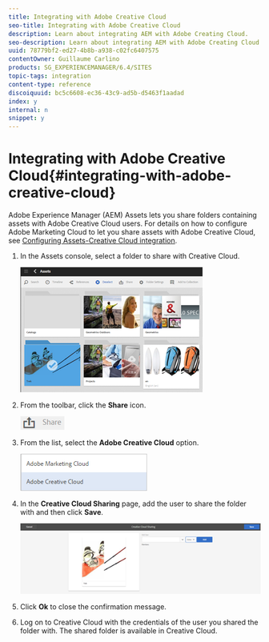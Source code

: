 ```yaml
---
title: Integrating with Adobe Creative Cloud
seo-title: Integrating with Adobe Creative Cloud
description: Learn about integrating AEM with Adobe Creating Cloud.
seo-description: Learn about integrating AEM with Adobe Creating Cloud.
uuid: 78779bf2-ed27-4b8b-a938-c02fc6407575
contentOwner: Guillaume Carlino
products: SG_EXPERIENCEMANAGER/6.4/SITES
topic-tags: integration
content-type: reference
discoiquuid: bc5c6608-ec36-43c9-ad5b-d5463f1aadad
index: y
internal: n
snippet: y
---
```


# Integrating with Adobe Creative Cloud{#integrating-with-adobe-creative-cloud}

Adobe Experience Manager (AEM) Assets lets you share folders containing assets with Adobe Creative Cloud users. For details on how to configure Adobe Marketing Cloud to let you share assets with Adobe Creative Cloud, see [Configuring Assets-Creative Cloud integration](../../../sites/administering/using/configure-assets-cc-integration.md).

1. In the Assets console, select a folder to share with Creative Cloud.

   ![](assets/chlimage_1-17.png)

1. From the toolbar, click the **Share** icon.

   ![](assets/chlimage_1-18.png)

1. From the list, select the **Adobe Creative Cloud** option.

   ![](assets/chlimage_1-19.png)

1. In the **Creative Cloud Sharing** page, add the user to share the folder with and then click **Save**.

   ![](assets/chlimage_1-20.png)

1. Click **Ok** to close the confirmation message.
1. Log on to Creative Cloud with the credentials of the user you shared the folder with. The shared folder is available in Creative Cloud.

